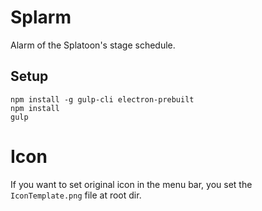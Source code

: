 # Splarm

Alarm of the Splatoon's stage schedule.

## Setup

```
npm install -g gulp-cli electron-prebuilt
npm install
gulp
```

# Icon

If you want to set original icon in the menu bar,
you set the `IconTemplate.png` file at root dir.